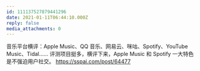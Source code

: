 ```yaml
---
id: 111137527879441296
date: 2021-01-11T06:44:10.000Z
reply: false
media_attachments: 0
---
```


音乐平台横评：Apple Music、QQ 音乐、网易云、咪咕、Spotify、YouTube Music、Tidal…… 评测项目挺多，横评下来，Apple Music 和 Spotify 一大特色是不强迫用户社交。 https://sspai.com/post/64477 

